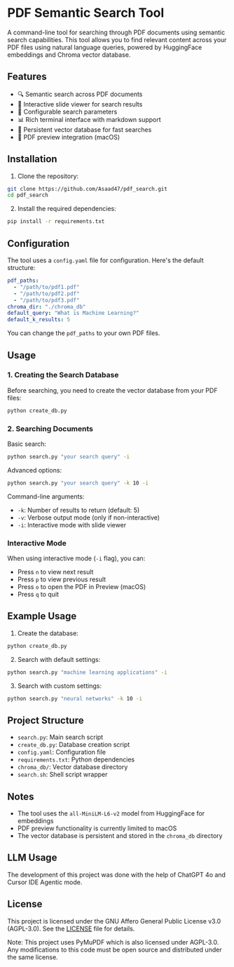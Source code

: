 # PDF Semantic Search Tool

A command-line tool for searching through PDF documents using semantic search capabilities. This tool allows you to find relevant content across your PDF files using natural language queries, powered by HuggingFace embeddings and Chroma vector database.

## Features

- 🔍 Semantic search across PDF documents
- 📄 Interactive slide viewer for search results
- 🎯 Configurable search parameters
- 📊 Rich terminal interface with markdown support
- 🔄 Persistent vector database for fast searches
- 📱 PDF preview integration (macOS)

## Installation

1. Clone the repository:
```bash
git clone https://github.com/Asaad47/pdf_search.git
cd pdf_search
```

2. Install the required dependencies:
```bash
pip install -r requirements.txt
```

## Configuration

The tool uses a `config.yaml` file for configuration. Here's the default structure:

```yaml
pdf_paths:
  - "/path/to/pdf1.pdf"
  - "/path/to/pdf2.pdf"
  - "/path/to/pdf3.pdf"
chroma_dir: "./chroma_db"
default_query: "What is Machine Learning?"
default_k_results: 5
```

You can change the `pdf_paths` to your own PDF files.


## Usage

### 1. Creating the Search Database

Before searching, you need to create the vector database from your PDF files:

```bash
python create_db.py
```

### 2. Searching Documents

Basic search:
```bash
python search.py "your search query" -i
```

Advanced options:
```bash
python search.py "your search query" -k 10 -i
```

Command-line arguments:
- `-k`: Number of results to return (default: 5)
- `-v`: Verbose output mode (only if non-interactive)
- `-i`: Interactive mode with slide viewer

### Interactive Mode

When using interactive mode (`-i` flag), you can:
- Press `n` to view next result
- Press `p` to view previous result
- Press `o` to open the PDF in Preview (macOS)
- Press `q` to quit

## Example Usage

1. Create the database:
```bash
python create_db.py
```

2. Search with default settings:
```bash
python search.py "machine learning applications" -i
```

3. Search with custom settings:
```bash
python search.py "neural networks" -k 10 -i
```

## Project Structure

- `search.py`: Main search script
- `create_db.py`: Database creation script
- `config.yaml`: Configuration file
- `requirements.txt`: Python dependencies
- `chroma_db/`: Vector database directory
- `search.sh`: Shell script wrapper

## Notes

- The tool uses the `all-MiniLM-L6-v2` model from HuggingFace for embeddings
- PDF preview functionality is currently limited to macOS
- The vector database is persistent and stored in the `chroma_db` directory

## LLM Usage

The development of this project was done with the help of ChatGPT 4o and Cursor IDE Agentic mode.

## License

This project is licensed under the GNU Affero General Public License v3.0 (AGPL-3.0). See the [LICENSE](LICENSE) file for details.

Note: This project uses PyMuPDF which is also licensed under AGPL-3.0. Any modifications to this code must be open source and distributed under the same license. 